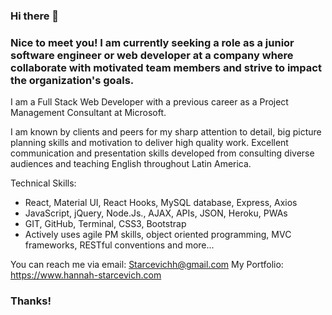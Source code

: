### Hi there 👋

### Nice to meet you! I am currently seeking a role as a junior software engineer or web developer at a company where collaborate with motivated team members and strive to impact the organization's goals. 

I am a Full Stack Web Developer with a previous career as a Project Management Consultant at Microsoft. 

I am known by clients and peers for my sharp attention to detail, big picture planning skills and motivation to deliver high quality work. Excellent communication and presentation skills developed from consulting diverse audiences and teaching English throughout Latin America.

Technical Skills: 

* React, Material UI, React Hooks, MySQL database, Express, Axios
* JavaScript, jQuery, Node.Js., AJAX, APIs, JSON, Heroku, PWAs 
* GIT, GitHub, Terminal, CSS3, Bootstrap
* Actively uses agile PM skills, object oriented programming, MVC frameworks, RESTful conventions and more...

You can reach me via email: Starcevichh@gmail.com
My Portfolio: https://www.hannah-starcevich.com

### Thanks!
